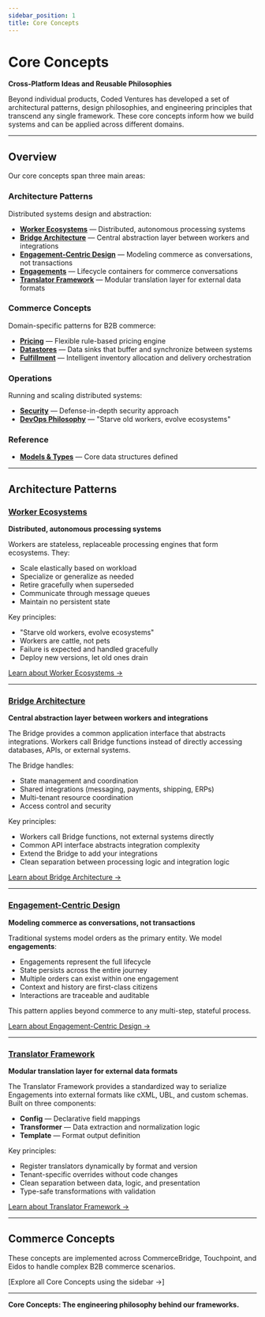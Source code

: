 ```yaml
---
sidebar_position: 1
title: Core Concepts
---
```


# Core Concepts

**Cross-Platform Ideas and Reusable Philosophies**

Beyond individual products, Coded Ventures has developed a set of architectural patterns, design philosophies, and engineering principles that transcend any single framework. These core concepts inform how we build systems and can be applied across different domains.

---

## Overview

Our core concepts span three main areas:

### Architecture Patterns

Distributed systems design and abstraction:

- **[Worker Ecosystems](/core/worker-ecosystems)** — Distributed, autonomous processing systems
- **[Bridge Architecture](/core/bridge-architecture)** — Central abstraction layer between workers and integrations
- **[Engagement-Centric Design](/core/engagement-centric-design)** — Modeling commerce as conversations, not transactions
- **[Engagements](/core/engagements)** — Lifecycle containers for commerce conversations
- **[Translator Framework](/core/translators)** — Modular translation layer for external data formats

### Commerce Concepts

Domain-specific patterns for B2B commerce:

- **[Pricing](/core/pricing-models)** — Flexible rule-based pricing engine
- **[Datastores](/core/caching-strategies)** — Data sinks that buffer and synchronize between systems
- **[Fulfillment](/core/fulfillment)** — Intelligent inventory allocation and delivery orchestration

### Operations

Running and scaling distributed systems:

- **[Security](/core/security)** — Defense-in-depth security approach
- **[DevOps Philosophy](/core/devops-philosophy)** — "Starve old workers, evolve ecosystems"

### Reference

- **[Models & Types](/core/models)** — Core data structures defined

---

## Architecture Patterns

### [Worker Ecosystems](/core/worker-ecosystems)

**Distributed, autonomous processing systems**

Workers are stateless, replaceable processing engines that form ecosystems. They:

- Scale elastically based on workload
- Specialize or generalize as needed
- Retire gracefully when superseded
- Communicate through message queues
- Maintain no persistent state

Key principles:
- "Starve old workers, evolve ecosystems"
- Workers are cattle, not pets
- Failure is expected and handled gracefully
- Deploy new versions, let old ones drain

[Learn about Worker Ecosystems →](/core/worker-ecosystems)

---

### [Bridge Architecture](/core/bridge-architecture)

**Central abstraction layer between workers and integrations**

The Bridge provides a common application interface that abstracts integrations. Workers call Bridge functions instead of directly accessing databases, APIs, or external systems.

The Bridge handles:
- State management and coordination
- Shared integrations (messaging, payments, shipping, ERPs)
- Multi-tenant resource coordination
- Access control and security

Key principles:
- Workers call Bridge functions, not external systems directly
- Common API interface abstracts integration complexity
- Extend the Bridge to add your integrations
- Clean separation between processing logic and integration logic

[Learn about Bridge Architecture →](/core/bridge-architecture)

---

### [Engagement-Centric Design](/core/engagement-centric-design)

**Modeling commerce as conversations, not transactions**

Traditional systems model orders as the primary entity. We model **engagements**:

- Engagements represent the full lifecycle
- State persists across the entire journey
- Multiple orders can exist within one engagement
- Context and history are first-class citizens
- Interactions are traceable and auditable

This pattern applies beyond commerce to any multi-step, stateful process.

[Learn about Engagement-Centric Design →](/core/engagement-centric-design)

---

### [Translator Framework](/core/translators)

**Modular translation layer for external data formats**

The Translator Framework provides a standardized way to serialize Engagements into external formats like cXML, UBL, and custom schemas. Built on three components:

- **Config** — Declarative field mappings
- **Transformer** — Data extraction and normalization logic
- **Template** — Format output definition

Key principles:
- Register translators dynamically by format and version
- Tenant-specific overrides without code changes
- Clean separation between data, logic, and presentation
- Type-safe transformations with validation

[Learn about Translator Framework →](/core/translators)

---

## Commerce Concepts

These concepts are implemented across CommerceBridge, Touchpoint, and Eidos to handle complex B2B commerce scenarios.

[Explore all Core Concepts using the sidebar →]

---

**Core Concepts: The engineering philosophy behind our frameworks.**

